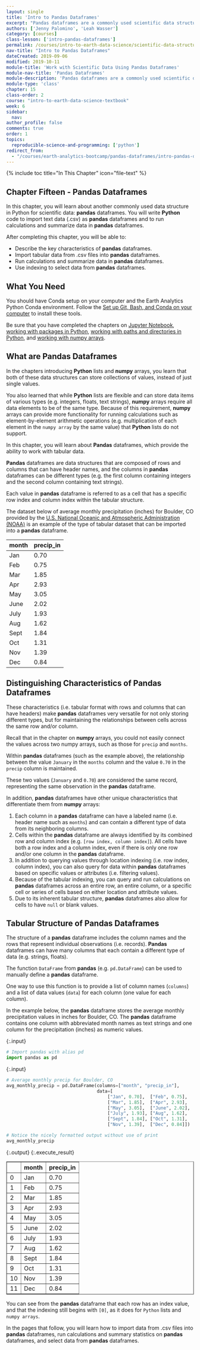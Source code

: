 ```yaml
---
layout: single
title: 'Intro to Pandas Dataframes'
excerpt: "Pandas dataframes are a commonly used scientific data structure in Python that store tabular data using rows and columns with headers. Learn about the key characteristics of pandas dataframes that make them a useful data structure for storing and working with labeled scientific datasets."
authors: ['Jenny Palomino', 'Leah Wasser']
category: [courses]
class-lesson: ['intro-pandas-dataframes']
permalink: /courses/intro-to-earth-data-science/scientific-data-structures-python/pandas-dataframes/
nav-title: "Intro to Pandas Dataframes"
dateCreated: 2019-09-06
modified: 2019-10-11
module-title: 'Work with Scientific Data Using Pandas Dataframes'
module-nav-title: 'Pandas Dataframes'
module-description: 'Pandas dataframes are a commonly used scientific data structure in Python that store tabular data using rows and columns with headers. Learn how to import data into pandas dataframes and how to run calculations, summarize, and select data from pandas dataframes.'
module-type: 'class'
chapter: 15
class-order: 2
course: "intro-to-earth-data-science-textbook"
week: 6
sidebar:
  nav:
author_profile: false
comments: true
order: 1
topics:
  reproducible-science-and-programming: ['python']
redirect_from:
  - "/courses/earth-analytics-bootcamp/pandas-dataframes/intro-pandas-dataframes/"
---
```

{% include toc title="In This Chapter" icon="file-text" %}

<div class='notice--success' markdown="1">

## <i class="fa fa-ship" aria-hidden="true"></i> Chapter Fifteen - Pandas Dataframes

In this chapter, you will learn about another commonly used data structure in Python for scientific data: **pandas** dataframes. You will write **Python** code to import text data (.csv) as **pandas** dataframes and to run calculations and summarize data in **pandas** dataframes.

After completing this chapter, you will be able to:

* Describe the key characteristics of **pandas** dataframes.
* Import tabular data from .csv files into **pandas** dataframes.
* Run calculations and summarize data in **pandas** dataframes.
* Use indexing to select data from **pandas** dataframes.


## <i class="fa fa-check-square-o fa-2" aria-hidden="true"></i> What You Need

You should have Conda setup on your computer and the Earth Analytics Python Conda environment. Follow the <a href="{{ site.url }}/workshops/setup-earth-analytics-python/setup-git-bash-conda/">Set up Git, Bash, and Conda on your computer</a> to install these tools.

Be sure that you have completed the chapters on <a href="{{ site.url }}/courses/intro-to-earth-data-science/open-reproducible-science/jupyter-python/">Jupyter Notebook</a>, <a href="{{ site.url }}/courses/intro-to-earth-data-science/python-code-fundamentals/use-python-packages/">working with packages in Python</a>, <a href="{{ site.url }}/courses/intro-to-earth-data-science/python-code-fundamentals/work-with-files-directories-paths-in-python/">working with paths and directories in Python</a>, and <a href="{{ site.url }}/courses/intro-to-earth-data-science/scientific-data-structures-python/numpy-arrays/">working with numpy arrays</a>.

</div>


## What are Pandas Dataframes

In the chapters introducing **Python** lists and **numpy** arrays, you learn that both of these data structures can store collections of values, instead of just single values. 

You also learned that while **Python** lists are flexible and can store data items of various types (e.g. integers, floats, text strings), **numpy** arrays require all data elements to be of the same type. Because of this requirement, **numpy** arrays can provide more functionality for running calculations such as element-by-element arithmetic operations (e.g. multiplication of each element in the `numpy array` by the same value) that **Python** lists do not support.  

In this chapter, you will learn about **Pandas** dataframes, which provide the ability to work with tabular data. 

**Pandas** dataframes are data structures that are composed of rows and columns that can have header names, and the columns in **pandas** dataframes can be different types (e.g. the first column containing integers and the second column containing text strings). 

Each value in **pandas** dataframe is referred to as a cell that has a specific row index and column index within the tabular structure. 

The dataset below of average monthly precipitation (inches) for Boulder, CO provided by the <a href="https://www.esrl.noaa.gov/psd/boulder/Boulder.mm.precip.html" target="_blank"> U.S. National Oceanic and Atmospheric Administration (NOAA)</a> is an example of the type of tabular dataset that can be imported into a **pandas** dataframe. 

month  | precip_in |
--- | --- |
Jan | 0.70 |
Feb | 0.75 |
Mar | 1.85 |
Apr | 2.93 |
May | 3.05 |
June | 2.02 |
July | 1.93 |
Aug | 1.62 |
Sept | 1.84 |
Oct | 1.31 |
Nov | 1.39 |
Dec | 0.84 |


## Distinguishing Characteristics of Pandas Dataframes

These characteristics (i.e. tabular format with rows and columns that can have headers) make **pandas** dataframes very versatile for not only storing different types, but for maintaining the relationships between cells across the same row and/or column. 

Recall that in the chapter on **numpy** arrays, you could not easily connect the values across two numpy arrays, such as those for `precip` and `months`. 

Within **pandas** dataframes (such as the example above), the relationship between the value `January` in the `months` column and the value `0.70` in the `precip` column is maintained. 

These two values (`January` and `0.70`) are considered the same record, representing the same observation in the **pandas** dataframe.

In addition, **pandas** dataframes have other unique characteristics that differentiate them from **numpy** arrays:

1. Each column in a **pandas** dataframe can have a labeled name (i.e. header name such as `months`) and can contain a different type of data from its neighboring columns. 
2. Cells within the **pandas** dataframe are always identified by its combined row and column index (e.g. `[row index, column index]`). All cells have both a row index and a column index, even if there is only one row and/or one column in the **pandas** dataframe.
3. In addition to querying values through location indexing (i.e. row index, column index), you can also query for data within **pandas** dataframes based on specific values or attributes (i.e. filtering values). 
4. Because of the tabular indexing, you can query and run calculations on **pandas** dataframes across an entire row, an entire column, or a specific cell or series of cells based on either location and attribute values. 
5. Due to its inherent tabular structure, **pandas** dataframes also allow for cells to have `null` or blank values.


## Tabular Structure of Pandas Dataframes

The structure of a **pandas** dataframe includes the column names and the rows that represent individual observations (i.e. records). **Pandas** dataframes can have many columns that each contain a different type of data (e.g. strings, floats). 

The function `DataFrame` from **pandas** (e.g. `pd.DataFrame`) can be used to manually define a **pandas** dataframe. 

One way to use this function is to provide a list of column names (`columns`) and a list of data values (`data`) for each column (one value for each column). 

In the example below, the **pandas** dataframe stores the average monthly precipitation values in inches for Boulder, CO.  The **pandas** dataframe contains one column with abbreviated month names as text strings and one column for the precipitation (inches) as numeric values.

{:.input}
```python
# Import pandas with alias pd
import pandas as pd
```

{:.input}
```python
# Average monthly precip for Boulder, CO
avg_monthly_precip = pd.DataFrame(columns=["month", "precip_in"],
                                  data=[
                                      ["Jan", 0.70],  ["Feb", 0.75],
                                      ["Mar", 1.85],  ["Apr", 2.93],
                                      ["May", 3.05],  ["June", 2.02],
                                      ["July", 1.93], ["Aug", 1.62],
                                      ["Sept", 1.84], ["Oct", 1.31],
                                      ["Nov", 1.39],  ["Dec", 0.84]])

# Notice the nicely formatted output without use of print
avg_monthly_precip
```

{:.output}
{:.execute_result}



<div>
<style scoped>
    .dataframe tbody tr th:only-of-type {
        vertical-align: middle;
    }

    .dataframe tbody tr th {
        vertical-align: top;
    }

    .dataframe thead th {
        text-align: right;
    }
</style>
<table border="1" class="dataframe">
  <thead>
    <tr style="text-align: right;">
      <th></th>
      <th>month</th>
      <th>precip_in</th>
    </tr>
  </thead>
  <tbody>
    <tr>
      <td>0</td>
      <td>Jan</td>
      <td>0.70</td>
    </tr>
    <tr>
      <td>1</td>
      <td>Feb</td>
      <td>0.75</td>
    </tr>
    <tr>
      <td>2</td>
      <td>Mar</td>
      <td>1.85</td>
    </tr>
    <tr>
      <td>3</td>
      <td>Apr</td>
      <td>2.93</td>
    </tr>
    <tr>
      <td>4</td>
      <td>May</td>
      <td>3.05</td>
    </tr>
    <tr>
      <td>5</td>
      <td>June</td>
      <td>2.02</td>
    </tr>
    <tr>
      <td>6</td>
      <td>July</td>
      <td>1.93</td>
    </tr>
    <tr>
      <td>7</td>
      <td>Aug</td>
      <td>1.62</td>
    </tr>
    <tr>
      <td>8</td>
      <td>Sept</td>
      <td>1.84</td>
    </tr>
    <tr>
      <td>9</td>
      <td>Oct</td>
      <td>1.31</td>
    </tr>
    <tr>
      <td>10</td>
      <td>Nov</td>
      <td>1.39</td>
    </tr>
    <tr>
      <td>11</td>
      <td>Dec</td>
      <td>0.84</td>
    </tr>
  </tbody>
</table>
</div>





You can see from the **pandas** dataframe that each row has an index value, and that the indexing still begins with `[0]`, as it does for `Python` lists and `numpy arrays`. 

In the pages that follow, you will learn how to import data from .csv files into **pandas** dataframes, run calculations and summary statistics on **pandas** dataframes, and select data from **pandas** dataframes.
